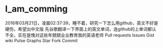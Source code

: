 # I_am_comming
2016年03月21日，凌晨02:37:39，睡不着，研究一下怎么用github，英文不好是硬伤，希望出中文版
先谷歌翻译一下界面上的英文单词，连github的上单词都认不全，实在是愧对这些年兢兢业业教育我的英语老师
Pull requests
Issues
Gist
wiki
Pulse
Graphs
Star
Fork
Commit
